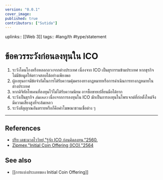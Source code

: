 ```yaml
---
version: "0.0.1"
cover_image:
published: true
contributors: ["Sutida"]
---
```

uplinks:: [[Web 3]]
tags:: #lang/th #type/statement

# ข้อควรระวังก่อนลงทุนใน ICO
1. ระวังโดนโกงหรือหลอกลวงจากต่างประเทศ เนื่องจาก ICO เป็นธุรกรรมข้ามประเทศ หากธุรกิจไม่มีข้อมูลให้ตรวจสอบได้อย่างเพียงพอ
2. ผู้ลงทุนอาจมีข้อจำกัดในการได้รับความคุ้มครองทางกฎหมายหรือการดำเนินการทางกฎหมายในต่างประเทศ
3. หากดิจิทัลโทเคนที่ลงทุนไว้ไม่ได้รับความนิยม อาจซื้อขายเปลี่ยนมือได้ยาก
4. ระวังเป็นธุรกิจ *ล้มเหลว* เนื่องจากการลงทุนใน ICO มักเป็นการลงทุนในโพรเจกต์ที่ก่อตั้งใหม่จึงมีความเสี่ยงสูงที่จะล้มเหลว
5. ระวังสัญญาณอันตรายหรือก็คือคำโฆษณาชวนเชื่อต่าง ๆ
---
## References
- [ปริย เตชะมวลไววิทย์,"รู้จัก ICO ก่อนคิดลงทุน,"2560.](https://www.sec.or.th/TH/Template3/Articles/2560/ac-post-25601106-ICO.pdf)
- [Zipmex,"Initial Coin Offering (ICO),"2564](https://zipmex.com/th/glossary/ico/)
## See also
- [[การเเบ่งประเภทของ Initial Coin Offering]]
